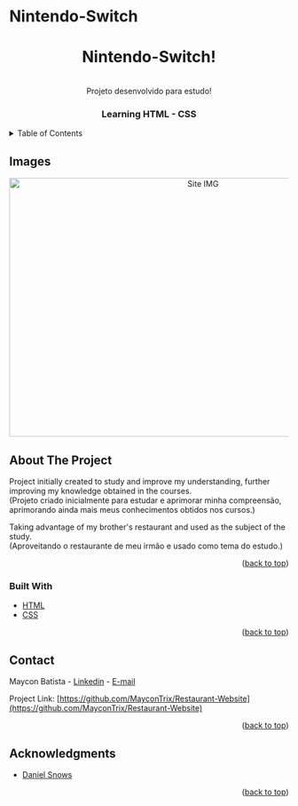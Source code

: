 ﻿# Nintendo-Switch
<div id="top"></div>
<div align="center">
<h1>Nintendo-Switch!</h1>
<br>Projeto desenvolvido para estudo!

<!-- PROJECT LOGO -->
<br />
  <h3 align="center">Learning HTML - CSS</h3>
</div>



<!-- TABLE OF CONTENTS -->
<details>
  <summary>Table of Contents</summary>
  <ol>
    <li>
      <a href="#about-the-project">About The Project</a>
      <ul>
        <li><a href="#built-with">Built With</a></li>
      </ul>
    </li>
    <li><a href="#contact">Contact</a></li>
    <li><a href="#acknowledgments">Acknowledgments</a></li>
  </ol>
</details>



<!-- ABOUT THE PROJECT -->
## Images

<div align="center">
   <img src="https://user-images.githubusercontent.com/105027088/173836114-026f9556-fb1f-4e90-bd3c-512a6b736f63.gif" alt="Site IMG" width="683" height="466"><br>
</div>

## About The Project
Project initially created to study and improve my understanding, further improving my knowledge obtained in the courses.<br>
(Projeto criado inicialmente para estudar e aprimorar minha compreensão, aprimorando ainda mais meus conhecimentos obtidos nos cursos.)

Taking advantage of my brother's restaurant and used as the subject of the study.<br>
(Aproveitando o restaurante de meu irmão e usado como tema do estudo.)

<p align="right">(<a href="#top">back to top</a>)</p>



### Built With

* [HTML](https://pt.wikipedia.org/wiki/HTML)
* [CSS](https://pt.wikipedia.org/wiki/Cascading_Style_Sheets)

<p align="right">(<a href="#top">back to top</a>)</p>


<!-- CONTACT -->
## Contact

Maycon Batista - [Linkedin](https://www.linkedin.com/in/maycon-batista-71a176238/) - [E-mail](tiutrix@hotmail.com)

Project Link: [https://github.com/MayconTrix/Restaurant-Website](https://github.com/MayconTrix/Restaurant-Website)

<p align="right">(<a href="#top">back to top</a>)</p>


<!-- ACKNOWLEDGMENTS -->
## Acknowledgments

* [Daniel Snows](https://www.youtube.com/c/DanielSnows)

<p align="right">(<a href="#top">back to top</a>)</p>
